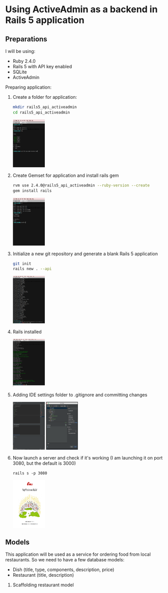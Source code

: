 # Using ActiveAdmin as a backend in Rails 5 application

## Preparations

I will be using:
- Ruby 2.4.0
- Rails 5 with API key enabled
- SQLite
- ActiveAdmin


Preparing application:

1. Create a folder for application:
    ```Bash
    mkdir rails5_api_activeadmin 
    cd rails5_api_activeadmin
    ```

    [<img src="/public/img/1.png" alt="Creating folder" height=150 width=100 />](/public/img/1.png)

2. Create Gemset for application and install rails gem
    ```Bash
    rvm use 2.4.0@rails5_api_activeadmin --ruby-version --create
    gem install rails
    ```
    
    [<img src="/public/img/2.png" alt="Gemset created" height=150 width=100 />](/public/img/2.png)
    
3. Initialize a new git repository and generate a blank Rails 5 application
    ```Bash
    git init 
    rails new . --api
    ```
    
    [<img src="/public/img/3.png" alt="Git and Rails" height=150 width=100 />](/public/img/3.png)
    
4. Rails installed

    [<img src="/public/img/4.png" alt="Rails installed" height=150 width=100 />](/public/img/4.png)
    
5. Adding IDE settings folder to .gitignore and committing changes

    [<img src="/public/img/5.png" alt="Gitignore" height=150 width=100 />](/public/img/5.png)
    [<img src="/public/img/6.png" alt="Initial commit" height=150 width=100 />](/public/img/6.png)
    
6. Now launch a server and check if it's working (I am launching it on port 3080, but the default is 3000)
    ```
    rails s -p 3080
    ```
    
    [<img src="/public/img/7.png" alt="Default rails root" height=150 width=100 />](/public/img/7.png)
    

## Models
This application will be used as a service for ordering food from local restaurants. So we need to have a few database models:
 - Dish (title, type, components, description, price)
 - Restaurant (title, description)
 
 
1. Scaffolding restaurant model
    ```
    
    ```

